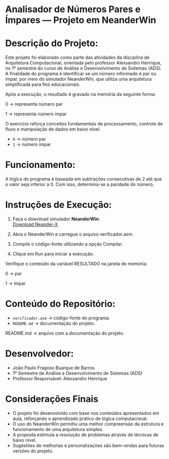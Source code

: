# Analisador de Números Pares e Ímpares — Projeto em NeanderWin

# Descrição do Projeto:
Este projeto foi elaborado como parte das atividades da disciplina de Arquitetura Computacional, orientada pelo professor Alexsandro Henrique, no 1º semestre do curso de Análise e Desenvolvimento de Sistemas (ADS).
A finalidade do programa é identificar se um número informado é par ou ímpar, por meio do simulador NeanderWin, que utiliza uma arquitetura simplificada para fins educacionais.

Após a execução, o resultado é gravado na memória da seguinte forma:

0 → representa número par

1 → representa número ímpar

O exercício reforça conceitos fundamentais de processamento, controle de fluxo e manipulação de dados em baixo nível.

- `0` → número par  
- `1` → número ímpar  

# Funcionamento:
A lógica do programa é baseada em subtrações consecutivas de 2 até que o valor seja inferior a 0. Com isso, determina-se a paridade do número.

# Instruções de Execução:

1. Faça o download simulador **NeanderWin**:  
   [Download Neander-X](https://sourceforge.net/projects/neander-x/files/)

2. Abra o NeanderWin e carregue o arquivo verificador.asm.

3. Compile o código-fonte utilizando a opção Compilar.

4. Clique em Run para iniciar a execução.

Verifique o conteúdo da variável RESULTADO na janela de memória:

0 → par

1 → ímpar

# Conteúdo do Repositório:
- `verificador.asm` → código-fonte do programa.  
- `README.md` → documentação do projeto.

README.md → arquivo com a documentação do projeto.

# Desenvolvedor:
- João Paulo Fragoso Buarque de Barros 
- 1º Semestre de Análise e Desenvolvimento de Sistemas (ADS)
- Professor Responsável: Alexsandro Henrique

# Considerações Finais
- O projeto foi desenvolvido com base nos conteúdos apresentados em aula, reforçando o aprendizado prático de lógica computacional.
- O uso do NeanderWin permitiu uma melhor compreensão da estrutura e funcionamento de uma arquitetura simples.
- A proposta estimula a resolução de problemas através de técnicas de baixo nível.
- Sugestões de melhorias e personalizações são bem-vindas para futuras versões do projeto.
